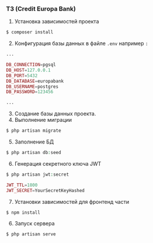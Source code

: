 ### ТЗ (Credit Europa Bank)

1. Установка зависимостей проекта
```php 
$ composer install
```

2. Конфигурация базы данных в файле ```.env``` например ```:```

```php 
...

DB_CONNECTION=pgsql
DB_HOST=127.0.0.1
DB_PORT=5432
DB_DATABASE=europabank
DB_USERNAME=postgres
DB_PASSWORD=123456

...
```

3. Создание базы данных проекта.
4. Выполнение миграции
```php 
$ php artisan migrate
```


5. Заполнение БД 
```php 
$ php artisan db:seed
```


6. Генерация секретного ключа JWT
```php
$ php artisan jwt:secret

JWT_TTL=1800
JWT_SECRET=YourSecretKeyHashed
```

7. Установки зависимостей для фронтенд части
```
$ npm install
```


6. Запуск сервера
```php 
$ php artisan serve
```
